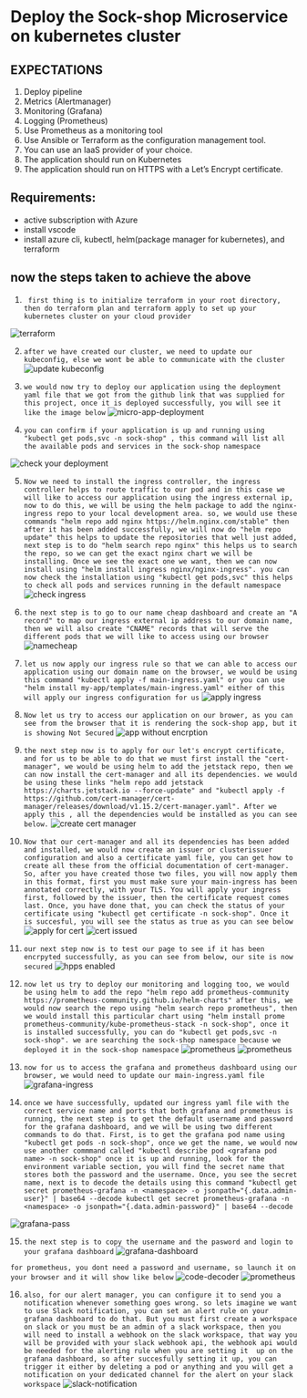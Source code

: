 # Deploy the Sock-shop Microservice on kubernetes cluster

## EXPECTATIONS

1. Deploy pipeline
2. Metrics (Alertmanager)
3. Monitoring (Grafana)
4. Logging (Prometheus)
5. Use Prometheus as a monitoring tool
6. Use Ansible or Terraform as the configuration management tool.
7. You can use an IaaS provider of your choice.
8. The application should run on Kubernetes
9. The application should run on HTTPS with a Let’s Encrypt certificate.

## Requirements:
* active subscription with Azure
* install vscode
* install azure cli, kubectl, helm(package manager for kubernetes),     and terraform


## now the steps taken to achieve the above
1. ` first thing is to initialize terraform in your root directory, then do terraform plan and terraform apply to set up your kubernetes cluster on your cloud provider`

![terraform](<img/terraform apply.png>)

2. `after we have created our cluster, we need to update our kubeconfig, else we wont be able to communicate with the cluster`
![update kubeconfig](<img/update your kube config.png>)

3. `we would now try to deploy our application using the deployment yaml file that we got from the github link that was supplied for this project, once it is deployed successfully, you will see it like the image below`
![micro-app-deployment](<img/deploy your micro.png>)

4. `you can confirm if your application is up and running using "kubectl get pods,svc -n sock-shop" , this command will list all the available pods and services in the sock-shop namespace`

![check your deployment](<img/check your deploy.png>)

5. `Now we need to install the ingress controller, the ingress controller helps to route traffic to our pod and in this case we will like to access our application using the ingress external ip, now to do this, we will be using the helm package to add the nginx-ingress repo to your local development area. so, we would use these commands "helm repo add nginx https://helm.nginx.com/stable" then after it has been added successfully, we will now do "helm repo update" this helps to update the repositories that well just added, next step is to do "helm search repo nginx" this helps us to search the repo, so we can get the exact nginx chart we will be installing. Once we see the exact one we want, then we can now install using "helm install ingress nginx/nginx-ingress". you can now check the installation using "kubectl get pods,svc" this helps to check all pods and services running in the default namespace`
![check ingress](<img/confirm ingress.png>)

6. `the next step is to go to our name cheap dashboard and create an "A record" to map our ingress external ip address to our domain name, then we will also create "CNAME" records that will serve the different pods that we will like to access using our browser`
![namecheap](<img/namecheap records.png>)

7. `let us now apply our ingress rule so that we can able to access our application using our domain name on the browser, we would be using this command "kubectl apply -f main-ingress.yaml" or you can use "helm install my-app/templates/main-ingress.yaml" either of this will apply our ingress configuration for us`
![apply ingress](<img/apply your ingress.png>)

8. `Now let us try to access our application on our brower, as you can see from the browser that it is rendering the sock-shop app, but it is showing Not Secured`
![app without encrption](<img/front-end without encrption.png>)

9. `the next step now is to apply for our let's encrypt certificate, and for us to be able to do that we must first install the "cert-manager", we would be using helm to add the jetstack repo, then we can now install the cert-manager and all its dependencies. we would be using these links "helm repo add jetstack https://charts.jetstack.io --force-update" and "kubectl apply -f https://github.com/cert-manager/cert-manager/releases/download/v1.15.2/cert-manager.yaml". After we apply this , all the dependencies would be installed as you can see below.`
![create cert manager](<img/create cert manager.png>)

10. `Now that our cert-manager and all its dependencies has been added and installed, we would now create an issuer or clusterissuer configuration and also a certificate yaml file, you can get how to create all these from the official documentation of cert-manager. So, after you have created those two files, you will now apply them in this format, first you must make sure your main-ingress has been annotated correctly, with your TLS. You will apply your ingress first, followed by the issuer, then the certificate request comes last. Once, you have done that, you can check the status of your certificate using "kubectl get certificate -n sock-shop". Once it is succesful, you will see the status as true as you can see below`
![apply for cert](<img/apply for cert.png>)
![cert issued](<img/certificate issued successfully.png>)


11. `our next step now is to test our page to see if it has been encrpyted successfully, as you can see from below, our site is now secured`
![hpps enabled](<img/https enabled.png>)

12. `now let us try to deploy our monitoring and logging too, we would be using helm to add the repo "helm repo add prometheus-community https://prometheus-community.github.io/helm-charts" after this, we would now search the repo using "helm search repo prometheus", then we would install this particular chart using "helm install prome prometheus-community/kube-prometheus-stack -n sock-shop", once it is installed successfully, you can do "kubectl get pods,svc -n sock-shop". we are searching the sock-shop namespace because we deployed it in the sock-shop namespace`
![prometheus](<img/prometheus instaled.png>)
![prometheus](<img/prometheus in sock-shop namespace.png>)

13. `now for us to access the grafana and prometheus dashboard using our browser, we would need to update our main-ingress.yaml file`
![grafana-ingress](<img/apply ingress for grafana.png>)

14. `once we have successfully, updated our ingress yaml file with the correct service name and ports that both grafana and prometheus is running, the next step is to get the default username and password for the grafana dashboard, and we will be using two different commands to do that. First, is to get the grafana pod name using "kubectl get pods -n sock-shop", once we get the name, we would now use another commmand called "kubectl describe pod <grafana pod name> -n sock-shop" once it is up and running, look for the environment variable section, you will find the secret name that stores both the password and the username. Once, you see the secret name, next is to decode the details using this command "kubectl get secret prometheus-grafana -n <namespace> -o jsonpath="{.data.admin-user}" | base64 --decode
kubectl get secret prometheus-grafana -n <namespace> -o jsonpath="{.data.admin-password}" | base64 --decode`

![grafana-pass](<img/to get grafana user and pass.png>)

15. `the next step is to copy the username and the pasword and login to your grafana dashboard`
![grafana-dashboard](<img/grafana dashboard.png>)

`for prometheus, you dont need a password and username, so launch it on your browser and it will show like below`
![code-decoder](<img/code password.png>)
![prometheus](<img/prometheus dashboard.png>)

16. `also, for our alert manager, you can configure it to send you a notification whenever something goes wrong. so lets imagine we want to use Slack notification, you can set an alert rule on your grafana dashboard to do that. But you must first create a workspace on slack or you must be an admin of a slack workspace, then you will need to install a webhook on the slack workspace, that way you will be provided with your slack webhook api, the webhook api would be needed for the alerting rule when you are setting it  up on the grafana dashboard, so after succesfully setting it up, you can trigger it either by deleting a pod or anything and you will get a notification on your dedicated channel for the alert on your slack workspace`
![slack-notification](img/slack-notification.png)